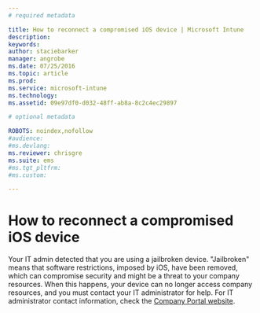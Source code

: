 ```yaml
---
# required metadata

title: How to reconnect a compromised iOS device | Microsoft Intune
description:
keywords:
author: staciebarker
manager: angrobe
ms.date: 07/25/2016
ms.topic: article
ms.prod:
ms.service: microsoft-intune
ms.technology:
ms.assetid: 09e97df0-d032-48ff-ab8a-8c2c4ec29897

# optional metadata

ROBOTS: noindex,nofollow
#audience:
#ms.devlang:
ms.reviewer: chrisgre
ms.suite: ems
#ms.tgt_pltfrm:
#ms.custom:

---
```


# How to reconnect a compromised iOS device
Your IT admin detected that you are using a jailbroken device. "Jailbroken" means that software restrictions, imposed by iOS, have been removed, which can compromise security and might be a threat to your company resources. When this happens, your device can no longer access company resources, and you must contact your IT administrator for help. For IT administrator contact information, check the [Company Portal website](http://portal.manage.microsoft.com).
